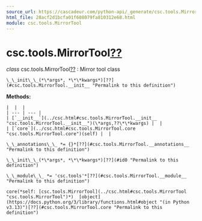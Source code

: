```yaml
---
source_url: https://cascadeur.com/python-api/_generate/csc.tools.MirrorTool.html
html_file: 28acf2d1bcfa01f608079fa810312e68.html
module: csc.tools.MirrorTool
---
```


# csc.tools.MirrorTool[??](#csc-tools-mirrortool "Permalink to this heading")

*class* csc.tools.MirrorTool[??](#csc.tools.MirrorTool "Permalink to this definition")
:   Mirror tool class

    \_\_init\_\_(*\*args*, *\*\*kwargs*)[??](#csc.tools.MirrorTool.__init__ "Permalink to this definition")

    
**Methods:**

    |  |  |
    | --- | --- |
    | [`__init__`](../csc.html#csc.tools.MirrorTool.__init__ "csc.tools.MirrorTool.__init__")(\*args,??\*\*kwargs) |  |
    | [`core`](../csc.html#csc.tools.MirrorTool.core "csc.tools.MirrorTool.core")(self) |  |

    \_\_annotations\_\_ *= {}*[??](#csc.tools.MirrorTool.__annotations__ "Permalink to this definition")

    \_\_init\_\_(*\*args*, *\*\*kwargs*)[??](#id0 "Permalink to this definition")

    \_\_module\_\_ *= 'csc.tools'*[??](#csc.tools.MirrorTool.__module__ "Permalink to this definition")

    core(*self: [csc.tools.MirrorTool](../csc.html#csc.tools.MirrorTool "csc.tools.MirrorTool")*)  [object](https://docs.python.org/3/library/functions.html#object "(in Python v3.13)")[??](#csc.tools.MirrorTool.core "Permalink to this definition")